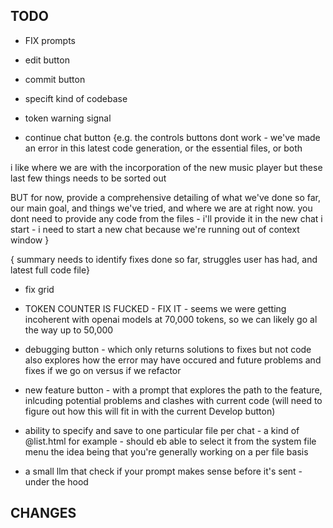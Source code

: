 TODO
---

- FIX prompts 

- edit button
- commit button
- specift kind of codebase
- token warning signal
- continue chat button
{e.g.  the controls buttons dont work - we've made an error in this latest code generation, or the essential files, or both 

i like where we are with the incorporation of the new music player but these last few things needs to be sorted out 

BUT for now, provide a comprehensive detailing of what we've done so far, our main goal, and things we've tried, and where we are at right now. you dont need to provide any code from the files - i'll provide it in the new chat i start - i need to start a new chat because we're running out of context window
}

{ summary needs to identify fixes done so far, struggles user has had, and latest full code file}
- fix grid
- TOKEN COUNTER IS FUCKED - FIX IT - seems we were getting incoherent with openai models at 70,000 tokens, so we can likely go al the way up to 50,000


- debugging button - which only returns solutions to fixes but not code
also explores how the error may have occured and future problems and fixes if we go on
versus if we refactor

- new feature button - with a prompt that explores the path to the feature, inlcuding potential problems and clashes with current code
(will need to figure out how this will fit in with the current Develop button)


- ability to specify and save to one particular file per chat - a kind of @list.html for example - should eb able to select it from the system file menu
the idea being that you're generally working on a per file basis

- a small llm that check if your prompt makes sense before it's sent - under the hood

CHANGES
---